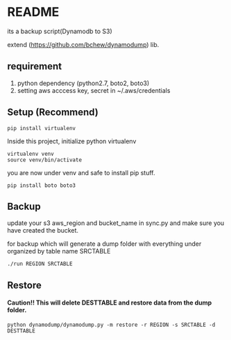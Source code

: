 
README
=================

its a backup script(Dynamodb to S3)

extend (https://github.com/bchew/dynamodump) lib.

requirement
---------
1. python dependency (python2.7, boto2, boto3)
2. setting aws acccess key, secret in ~/.aws/credentials

Setup (Recommend)
---------------

```
pip install virtualenv
```

Inside this project, initialize python virtualenv

```
virtualenv venv
source venv/bin/activate
```

you are now under venv and safe to install pip stuff.

```
pip install boto boto3
```

Backup
---------------

update your s3 aws_region and bucket_name in sync.py and make sure you have created the bucket.

for backup which will generate a dump folder with everything under organized by table name SRCTABLE

```
./run REGION SRCTABLE
```

Restore
---------------

#### Caution!! This will delete DESTTABLE and restore data from the dump folder.

```
python dynamodump/dynamodump.py -m restore -r REGION -s SRCTABLE -d DESTTABLE
```



